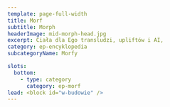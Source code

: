 ```yaml
---
template: page-full-width
title: Morf
subtitle: Morph
headerImage: mid-morph-head.jpg
excerpt: Ciała dla Ego transludzi, upliftów i AI, 
category: ep-encyklopedia
subcategoryName: Morfy

slots:
  bottom:
    - type: category
      category: ep-morf
lead: <block id="w-budowie" />
---
```


